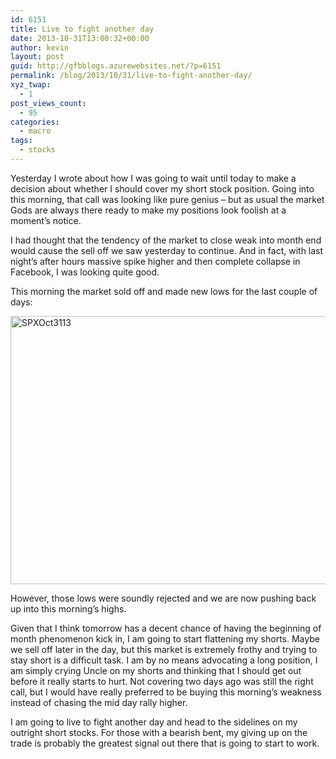```yaml
---
id: 6151
title: Live to fight another day
date: 2013-10-31T13:00:32+00:00
author: kevin
layout: post
guid: http://gfbblogs.azurewebsites.net/?p=6151
permalink: /blog/2013/10/31/live-to-fight-another-day/
xyz_twap:
  - 1
post_views_count:
  - 95
categories:
  - macro
tags:
  - stocks
---
```

Yesterday I wrote about how I was going to wait until today to make a decision about whether I should cover my short stock position. Going into this morning, that call was looking like pure genius &#8211; but as usual the market Gods are always there ready to make my positions look foolish at a moment&#8217;s notice.

I had thought that the tendency of the market to close weak into month end would cause the sell off we saw yesterday to continue. And in fact, with last night&#8217;s after hours massive spike higher and then complete collapse in Facebook, I was looking quite good.

This morning the market sold off and made new lows for the last couple of days:

<img style="display:block; margin-left:auto; margin-right:auto;" src="http://themacrotourist.com/blogs/2013/10/SPXOct3113.gif" alt="SPXOct3113" title="SPXOct3113.gif" border="0" width="600" height="429" />

However, those lows were soundly rejected and we are now pushing back up into this morning&#8217;s highs.

Given that I think tomorrow has a decent chance of having the beginning of month phenomenon kick in, I am going to start flattening my shorts. Maybe we sell off later in the day, but this market is extremely frothy and trying to stay short is a difficult task. I am by no means advocating a long position, I am simply crying Uncle on my shorts and thinking that I should get out before it really starts to hurt. Not covering two days ago was still the right call, but I would have really preferred to be buying this morning&#8217;s weakness instead of chasing the mid day rally higher. 

I am going to live to fight another day and head to the sidelines on my outright short stocks. For those with a bearish bent, my giving up on the trade is probably the greatest signal out there that is going to start to work.
